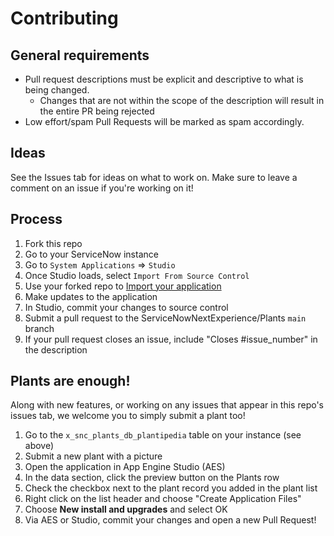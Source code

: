 # Contributing

## General requirements

- Pull request descriptions must be explicit and descriptive to what is being changed.
  - Changes that are not within the scope of the description will result in the entire PR being rejected
- Low effort/spam Pull Requests will be marked as spam accordingly.

## Ideas

See the Issues tab for ideas on what to work on. Make sure to leave a comment on an issue if you're working on it!

## Process

1. Fork this repo
2. Go to your ServiceNow instance
3. Go to `System Applications` => `Studio`
4. Once Studio loads, select `Import From Source Control`
5. Use your forked repo to [Import your application](https://developer.servicenow.com/dev.do#!/learn/learning-plans/quebec/new_to_servicenow/app_store_learnv2_devenvironment_quebec_importing_an_application_from_source_control)
6. Make updates to the application
7. In Studio, commit your changes to source control
8. Submit a pull request to the ServiceNowNextExperience/Plants `main` branch
9. If your pull request closes an issue, include "Closes #issue_number" in the description

## Plants are enough!

Along with new features, or working on any issues that appear in this repo's issues tab, we welcome you to simply submit a plant too!

1. Go to the `x_snc_plants_db_plantipedia` table on your instance (see above)
2. Submit a new plant with a picture
3. Open the application in App Engine Studio (AES)
4. In the data section, click the preview button on the Plants row
5. Check the checkbox next to the plant record you added in the plant list
6. Right click on the list header and choose "Create Application Files"
7. Choose **New install and upgrades** and select OK
8. Via AES or Studio, commit your changes and open a new Pull Request!
